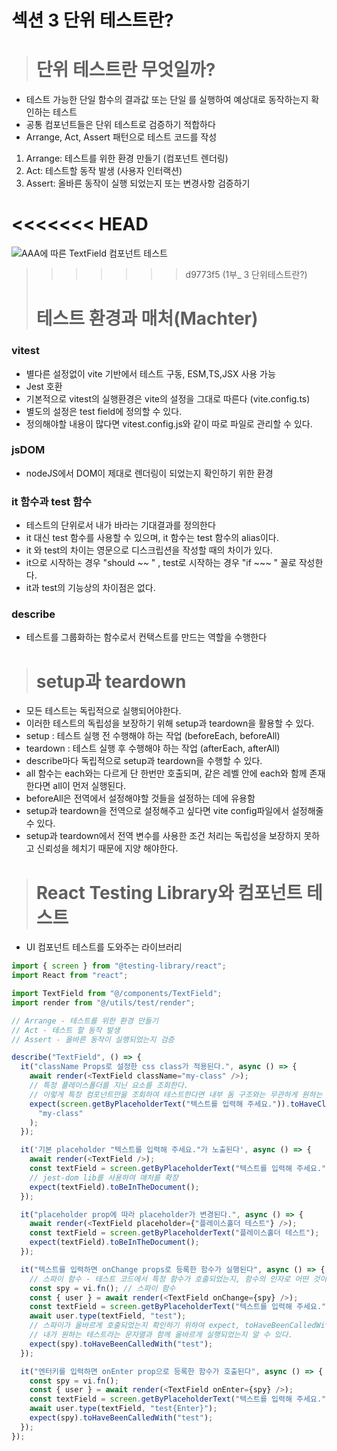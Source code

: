 # 섹션 3 단위 테스트란?

> # 단위 테스트란 무엇일까?

- 테스트 가능한 단일 함수의 결과값 또는 단일 를 실행하여 예상대로 동작하는지 확인하는 테스트
- 공통 컴포넌트들은 단위 테스트로 검증하기 적합하다
- Arrange, Act, Assert 패턴으로 테스트 코드를 작성

1. Arrange: 테스트를 위한 환경 만들기 (컴포넌트 렌더링)
2. Act: 테스트할 동작 발생 (사용자 인터랙션)
3. Assert: 올바른 동작이 실행 되었는지 또는 변경사항 검증하기

<<<<<<< HEAD
=======
![AAA에 따른 TextField 컴포넌트 테스트](/images/donghun/image.png)

>>>>>>> d9773f5 (1부_ 3 단위테스트란?)
> # 테스트 환경과 매처(Machter)

### vitest

- 별다른 설정없이 vite 기반에서 테스트 구동, ESM,TS,JSX 사용 가능
- Jest 호환
- 기본적으로 vitest의 실행환경은 vite의 설정을 그대로 따른다 (vite.config.ts)
- 별도의 설정은 test field에 정의할 수 있다.
- 정의해야할 내용이 많다면 vitest.config.js와 같이 따로 파일로 관리할 수 있다.

### jsDOM

- nodeJS에서 DOM이 제대로 렌더링이 되었는지 확인하기 위한 환경

### it 함수과 test 함수

- 테스트의 단위로서 내가 바라는 기대결과를 정의한다
- it 대신 test 함수를 사용할 수 있으며, it 함수는 test 함수의 alias이다.
- it 와 test의 차이는 영문으로 디스크립션을 작성할 때의 차이가 있다.
- it으로 시작하는 경우 "should ~~ " , test로 시작하는 경우 "if ~~~ " 꼴로 작성한다.
- it과 test의 기능상의 차이점은 없다.

### describe

- 테스트를 그룹화하는 함수로서 컨택스트를 만드는 역할을 수행한다

> # setup과 teardown

- 모든 테스트는 독립적으로 실행되어야한다.
- 이러한 테스트의 독립성을 보장하기 위해 setup과 teardown을 활용할 수 있다.
- setup : 테스트 실행 전 수행해야 하는 작업 (beforeEach, beforeAll)
- teardown : 테스트 실행 후 수행해야 하는 작업 (afterEach, afterAll)
- describe마다 독립적으로 setup과 teardown을 수행할 수 있다.
- all 함수는 each와는 다르게 단 한번만 호출되며, 같은 레벨 안에 each와 함께 존재한다면 all이 먼저 실행된다.
- beforeAll은 전역에서 설정해야할 것들을 설정하는 데에 유용함
- setup과 teardown을 전역으로 설정해주고 싶다면 vite config파일에서 설정해줄 수 있다.
- setup과 teardown에서 전역 변수를 사용한 조건 처리는 독립성을 보장하지 못하고 신뢰성을 헤치기 때문에 지양 해야한다.

> # React Testing Library와 컴포넌트 테스트

- UI 컴포넌트 테스트를 도와주는 라이브러리

```js
import { screen } from "@testing-library/react";
import React from "react";

import TextField from "@/components/TextField";
import render from "@/utils/test/render";

// Arrange - 테스트를 위한 환경 만들기
// Act - 테스트 할 동작 발생
// Assert - 올바른 동작이 실행되었는지 검증

describe("TextField", () => {
  it("className Props로 설정한 css class가 적용된다.", async () => {
    await render(<TextField className="my-class" />);
    // 특정 플레이스폴더를 지닌 요소를 조회한다.
    // 이렇게 특정 컴포넌트만을 조회하여 테스트한다면 내부 돔 구조와는 무관하게 원하는 테스트 요소만 테스트할 수 있다.
    expect(screen.getByPlaceholderText("텍스트를 입력해 주세요.")).toHaveClass(
      "my-class"
    );
  });

  it('기본 placeholder "텍스트를 입력해 주세요."가 노출된다', async () => {
    await render(<TextField />);
    const textField = screen.getByPlaceholderText("텍스트를 입력해 주세요.");
    // jest-dom lib를 사용하여 매처를 확장
    expect(textField).toBeInTheDocument();
  });

  it("placeholder prop에 따라 placeholder가 변경된다.", async () => {
    await render(<TextField placeholder={"플레이스홀더 테스트"} />);
    const textField = screen.getByPlaceholderText("플레이스홀더 테스트");
    expect(textField).toBeInTheDocument();
  });

  it("텍스트를 입력하면 onChange props로 등록한 함수가 실행된다", async () => {
    // 스파이 함수 - 테스트 코드에서 특정 함수가 호출되었는지, 함수의 인자로 어떤 것이 넘어왔는지, 어떤 값을 반환하는지에 대한 정보를 저장한다.
    const spy = vi.fn(); // 스파이 함수
    const { user } = await render(<TextField onChange={spy} />);
    const textField = screen.getByPlaceholderText("텍스트를 입력해 주세요.");
    await user.type(textField, "test");
    // 스파이가 올바르게 호출되었는지 확인하기 위하여 expect, toHaveBeenCalledWith 실행
    // 내가 원하는 테스트라는 문자열과 함께 올바르게 실행되었는지 알 수 있다.
    expect(spy).toHaveBeenCalledWith("test");
  });

  it("엔터키를 입력하면 onEnter prop으로 등록한 함수가 호출된다", async () => {
    const spy = vi.fn();
    const { user } = await render(<TextField onEnter={spy} />);
    const textField = screen.getByPlaceholderText("텍스트를 입력해 주세요.");
    await user.type(textField, "test{Enter}");
    expect(spy).toHaveBeenCalledWith("test");
  });
});
```
